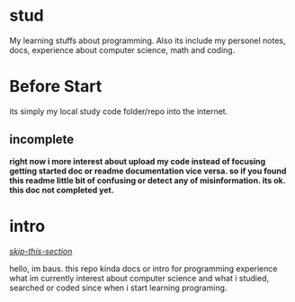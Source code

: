 # stud

My learning stuffs about programming. Also its include my personel notes, docs, experience about computer science, math and coding.

# Before Start

its simply my local study code folder/repo into the internet.

## incomplete

**right now i more interest about upload my code instead of focusing getting started doc or readme documentation vice versa. so if you found this readme little bit of confusing or detect any of misinformation. its ok. this doc not completed yet.**

# intro

*[skip-this-section]()*

hello, im baus. this repo kinda docs or intro for programming experience what im currently interest about computer science and what i studied, searched or coded since when i start learning programing.
